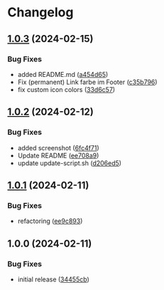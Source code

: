 # Changelog

## [1.0.3](https://github.com/iFadi/StudIP-ILIAS-Skin/compare/v1.0.2...v1.0.3) (2024-02-15)


### Bug Fixes

* added README.md ([a454d65](https://github.com/iFadi/StudIP-ILIAS-Skin/commit/a454d65bd67822a7a0311dcf4800f8be9388c994))
* Fix (permanent) Link farbe im Footer ([c35b796](https://github.com/iFadi/StudIP-ILIAS-Skin/commit/c35b796cf5fc875dec1c9093897f7b3adb49db44))
* fix custom icon colors ([33d6c57](https://github.com/iFadi/StudIP-ILIAS-Skin/commit/33d6c579c1c70a2ebe4a3b24f97f1008d56d0bf9))

## [1.0.2](https://github.com/iFadi/StudIP-ILIAS-Skin/compare/v1.0.1...v1.0.2) (2024-02-12)


### Bug Fixes

* added screenshot ([6fc4f71](https://github.com/iFadi/StudIP-ILIAS-Skin/commit/6fc4f71ffa778fae0989f34eda744b3e9b79c5c9))
* Update README ([ee708a9](https://github.com/iFadi/StudIP-ILIAS-Skin/commit/ee708a9cd014f42893c5b2629fc02db286f37c58))
* update update-script.sh ([d206ed5](https://github.com/iFadi/StudIP-ILIAS-Skin/commit/d206ed5fd17a296389ae6103d051389686095c5a))

## [1.0.1](https://github.com/iFadi/StudIP-ILIAS-Skin/compare/v1.0.0...v1.0.1) (2024-02-11)


### Bug Fixes

* refactoring ([ee9c893](https://github.com/iFadi/StudIP-ILIAS-Skin/commit/ee9c893cc228fced557ab08e4285abba884ecd02))

## 1.0.0 (2024-02-11)


### Bug Fixes

* initial release ([34455cb](https://github.com/iFadi/StudIP-ILIAS-Skin/commit/34455cb6c5695dded0981cd850521790c0acaa20))
